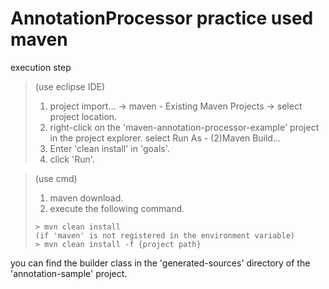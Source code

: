 # AnnotationProcessor practice used maven

execution step   
> (use eclipse IDE)
> 1. project import... -> maven - Existing Maven Projects -> select project location.
> 2. right-click on the 'maven-annotation-processor-example' project in the project explorer. select Run As - (2)Maven Build...
> 3. Enter 'clean install' in 'goals'.
> 4. click 'Run'.

> (use cmd)
> 1. maven download.
> 2. execute the following command.
> ```
> > mvn clean install
> (if 'maven' is not registered in the environment variable)
> > mvn clean install -f {project path}
> ```

you can find the builder class in the 'generated-sources' directory of the 'annotation-sample' project.